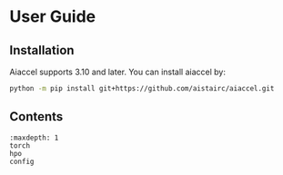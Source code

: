 # User Guide

## Installation
Aiaccel supports 3.10 and later. You can install aiaccel by:
```bash
python -m pip install git+https://github.com/aistairc/aiaccel.git
```

## Contents
```{toctree}
:maxdepth: 1
torch
hpo
config
```
